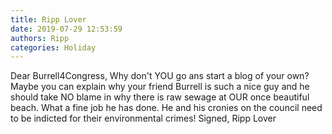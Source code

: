 ```yaml
---
title: Ripp Lover
date: 2019-07-29 12:53:59
authors: Ripp
categories: Holiday
---
```


 Dear Burrell4Congress,
Why don't YOU go ans start a blog of your own?  Maybe you can explain why your friend Burrell is such a nice guy and he should take NO blame in why there is raw sewage at OUR once beautiful beach.  What a fine job he has done.
He and his cronies on the council need to be indicted for their environmental crimes!
Signed,
Ripp Lover